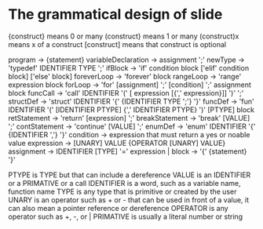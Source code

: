 # The grammatical design of slide
{construct} means 0 or many
(construct} means 1 or many
(construct)x means x of a construct
[construct] means that construct is optional

program -> {statement}
variableDeclaration -> assignment ';'
newType -> 'typedef' IDENTIFIER TYPE ';'
ifBlock -> 'if' condition block ['elif' condition block] ['else' block]
foreverLoop -> 'forever' block 
rangeLoop -> 'range' expression block
forLoop -> 'for' [assignment] ';' [condition] ';' assignment block
funcCall -> 'call' IDENTIFIER '(' [ expression [{',' expression}]] ')' ';'
structDef -> 'struct' IDENTIFIER '{' {IDENTIFIER TYPE ';'} '}'
funcDef -> 'fun' IDENTIFIER '(' [IDENTIFIER PTYPE] {',' IDENTIFIER PTYPE} ')' [PTYPE] block
retStatement -> 'return' [expression] ';'
breakStatement -> 'break' [VALUE] ';'
contStatement -> 'continue' [VALUE] ';'
enumDef -> 'enum' IDENTIFIER '{' {IDENTIFIER ','} '}'
condition -> expression that must return a yes or noable value
expression -> [UNARY] VALUE {OPERATOR [UNARY] VALUE}
assignment -> IDENTIFIER [TYPE] '=' expression | 
block -> '{' {statement} '}'

PTYPE is TYPE but that can include a dereference
VALUE is an IDENTIFIER or a PRIMATIVE or a call
IDENTIFIER is a word, such as a variable name, function name
TYPE is any type that is primitive or created by the user
UNARY is an operator such as + or - that can be used in front of a value, it can also mean a pointer reference or dereference
OPERATOR is any operator such as +, -, or |
PRIMATIVE is usually a literal number or string
